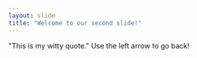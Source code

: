 ```yaml
---
layout: slide
title: "Welcome to our second slide!"
---
```

"This is my witty quote."
Use the left arrow to go back!
